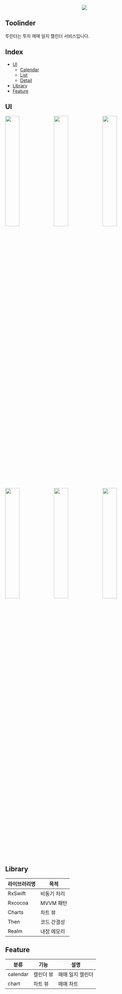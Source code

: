 <p align="center">
  <img src="https://user-images.githubusercontent.com/77970826/163961868-519c84f0-007a-4d0b-8211-040e320c27cc.png">
</p>

## Toolinder
투린더는 투자 매매 일지 캘린더 서비스입니다.

## Index

- [UI](#ui)
  * [Calendar](#calendar)
  * [List](#list)
  * [Detail](#detail)
- [Library](#library)
- [Feature](#feature)


## UI


<p align="left">
  <img width="30%" src="https://user-images.githubusercontent.com/77970826/163963061-26646d33-21ae-47bb-912d-2ecd2d7a1831.png">
  <img width="30%" src="https://user-images.githubusercontent.com/77970826/163963066-550d6811-5a28-4d0a-b13d-b1bdb6838615.png">
  <img width="30%" src="https://user-images.githubusercontent.com/77970826/163963075-2cbf8ce9-5ee1-4fb9-99ab-4f9725171199.png">
</p>

<p align="left">
  <img width="30%" src="https://user-images.githubusercontent.com/77970826/163963070-acd39fd9-c155-445b-a085-a3b4e9b4d483.png">
  <img width="30%" src="https://user-images.githubusercontent.com/77970826/163963072-80494a09-0556-491e-bea7-304bafb25955.png">
  <img width="30%" src="https://user-images.githubusercontent.com/77970826/163969362-b391481b-7698-4c4d-8cf2-12c0f0aea37e.gif">
</p>

## Library
|라이브러리명|목적|
|---|---|
|RxSwift|비동기 처리|
|Rxcocoa|MVVM 패턴|
|Charts|차트 뷰|
|Then|코드 간결성|
|Realm|내장 메모리|

## Feature
|분류|기능|설명|
|---|---|---|
|calendar|캘린더 뷰|매매 일지 캘린더|
|chart|차트 뷰|매매 차트|